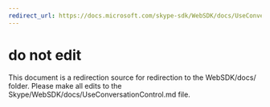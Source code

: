 ```yaml
---
redirect_url: https://docs.microsoft.com/skype-sdk/WebSDK/docs/UseConversationControl
---
```

# do not edit
This document is a redirection source for redirection to the WebSDK/docs/ folder. Please make all edits to the Skype/WebSDK/docs/UseConversationControl.md file.

